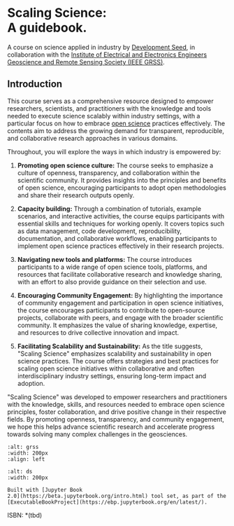 

<!-- #region -->
# Scaling Science: <br> A guidebook.

A course on science applied in industry by [Development Seed](https://developmentseed.org/), in collaboration with the [Institute of Electrical and Electronics Engineers Geoscience and Remote Sensing Society (IEEE GRSS)](https://www.grss-ieee.org/).

## Introduction

This course serves as a comprehensive resource designed to empower researchers, scientists, and practitioners with the knowledge and tools needed to execute science scalably within industry settings, with a particular focus on how to embrace [open science](https://www.cos.io/open-science) practices effectively. The contents aim to address the growing demand for transparent, reproducible, and collaborative research approaches in various domains.

Throughout, you will explore the ways in which industry is empowered by:

1. **Promoting open science culture:** The course seeks to emphasize a culture of openness, transparency, and collaboration within the scientific community. It provides insights into the principles and benefits of open science, encouraging participants to adopt open methodologies and share their research outputs openly.

2. **Capacity building:** Through a combination of tutorials, example scenarios, and interactive activities, the course equips participants with essential skills and techniques for working openly. It covers topics such as data management, code development, reproducibility, documentation, and collaborative workflows, enabling participants to implement open science practices effectively in their research projects.

3. **Navigating new tools and platforms:** The course introduces participants to a wide range of open science tools, platforms, and resources that facilitate collaborative research and knowledge sharing, with an effort to also provide guidance on their selection and use.

4. **Encouraging Community Engagement:** By highlighting the importance of community engagement and participation in open science initiatives, the course encourages participants to contribute to open-source projects, collaborate with peers, and engage with the broader scientific community. It emphasizes the value of sharing knowledge, expertise, and resources to drive collective innovation and impact.

5. **Facilitating Scalability and Sustainability:** As the title suggests, "Scaling Science" emphasizes scalability and sustainability in open science practices. The course offers strategies and best practices for scaling open science initiatives within collaborative and often interdisciplinary industry settings, ensuring long-term impact and adoption.

"Scaling Science" was developed to empower researchers and practitioners with the knowledge, skills, and resources needed to embrace open science principles, foster collaboration, and drive positive change in their respective fields. By promoting openness, transparency, and community engagement, we hope this helps advance scientific research and accelerate progress towards solving many complex challenges in the geosciences.

```{image} ../grss.png
:alt: grss
:width: 200px
:align: left
```
```{image} ../ds.png
:alt: ds
:width: 200px
```



<!-- #endregion -->

```{admonition} $~$
Built with [Jupyter Book
2.0](https://beta.jupyterbook.org/intro.html) tool set, as part of the
[ExecutableBookProject](https://ebp.jupyterbook.org/en/latest/).  
```



ISBN: *(tbd)



